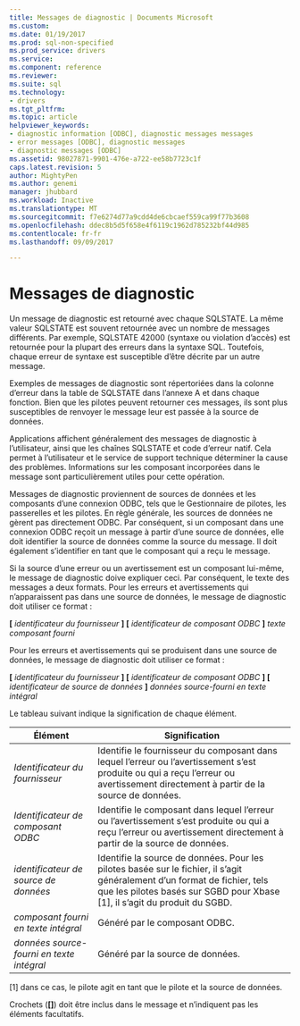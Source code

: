 ```yaml
---
title: Messages de diagnostic | Documents Microsoft
ms.custom: 
ms.date: 01/19/2017
ms.prod: sql-non-specified
ms.prod_service: drivers
ms.service: 
ms.component: reference
ms.reviewer: 
ms.suite: sql
ms.technology:
- drivers
ms.tgt_pltfrm: 
ms.topic: article
helpviewer_keywords:
- diagnostic information [ODBC], diagnostic messages messages
- error messages [ODBC], diagnostic messages
- diagnostic messages [ODBC]
ms.assetid: 98027871-9901-476e-a722-ee58b7723c1f
caps.latest.revision: 5
author: MightyPen
ms.author: genemi
manager: jhubbard
ms.workload: Inactive
ms.translationtype: MT
ms.sourcegitcommit: f7e6274d77a9cdd4de6cbcaef559ca99f77b3608
ms.openlocfilehash: ddec8b5d5f658e4f6119c1962d785232bf44d985
ms.contentlocale: fr-fr
ms.lasthandoff: 09/09/2017

---
```

# <a name="diagnostic-messages"></a>Messages de diagnostic
Un message de diagnostic est retourné avec chaque SQLSTATE. La même valeur SQLSTATE est souvent retournée avec un nombre de messages différents. Par exemple, SQLSTATE 42000 (syntaxe ou violation d’accès) est retournée pour la plupart des erreurs dans la syntaxe SQL. Toutefois, chaque erreur de syntaxe est susceptible d’être décrite par un autre message.  
  
 Exemples de messages de diagnostic sont répertoriées dans la colonne d’erreur dans la table de SQLSTATE dans l’annexe A et dans chaque fonction. Bien que les pilotes peuvent retourner ces messages, ils sont plus susceptibles de renvoyer le message leur est passée à la source de données.  
  
 Applications affichent généralement des messages de diagnostic à l’utilisateur, ainsi que les chaînes SQLSTATE et code d’erreur natif. Cela permet à l’utilisateur et le service de support technique déterminer la cause des problèmes. Informations sur les composant incorporées dans le message sont particulièrement utiles pour cette opération.  
  
 Messages de diagnostic proviennent de sources de données et les composants d’une connexion ODBC, tels que le Gestionnaire de pilotes, les passerelles et les pilotes. En règle générale, les sources de données ne gèrent pas directement ODBC. Par conséquent, si un composant dans une connexion ODBC reçoit un message à partir d’une source de données, elle doit identifier la source de données comme la source du message. Il doit également s’identifier en tant que le composant qui a reçu le message.  
  
 Si la source d’une erreur ou un avertissement est un composant lui-même, le message de diagnostic doive expliquer ceci. Par conséquent, le texte des messages a deux formats. Pour les erreurs et avertissements qui n’apparaissent pas dans une source de données, le message de diagnostic doit utiliser ce format :  
  
 **[** *identificateur du fournisseur* **] [** *identificateur de composant ODBC* **]** *texte composant fourni*  
  
 Pour les erreurs et avertissements qui se produisent dans une source de données, le message de diagnostic doit utiliser ce format :  
  
 **[** *identificateur du fournisseur* **] [** *identificateur de composant ODBC* **] [** *identificateur de source de données* **]** *données source-fourni en texte intégral*  
  
 Le tableau suivant indique la signification de chaque élément.  
  
|Élément|Signification|  
|-------------|-------------|  
|*Identificateur du fournisseur*|Identifie le fournisseur du composant dans lequel l’erreur ou l’avertissement s’est produite ou qui a reçu l’erreur ou avertissement directement à partir de la source de données.|  
|*Identificateur de composant ODBC*|Identifie le composant dans lequel l’erreur ou l’avertissement s’est produite ou qui a reçu l’erreur ou avertissement directement à partir de la source de données.|  
|*identificateur de source de données*|Identifie la source de données. Pour les pilotes basée sur le fichier, il s’agit généralement d’un format de fichier, tels que les pilotes basés sur SGBD pour Xbase [1], il s’agit du produit du SGBD.|  
|*composant fourni en texte intégral*|Généré par le composant ODBC.|  
|*données source-fourni en texte intégral*|Généré par la source de données.|  
  
 [1] dans ce cas, le pilote agit en tant que le pilote et la source de données.  
  
 Crochets (**[]**) doit être inclus dans le message et n’indiquent pas les éléments facultatifs.

